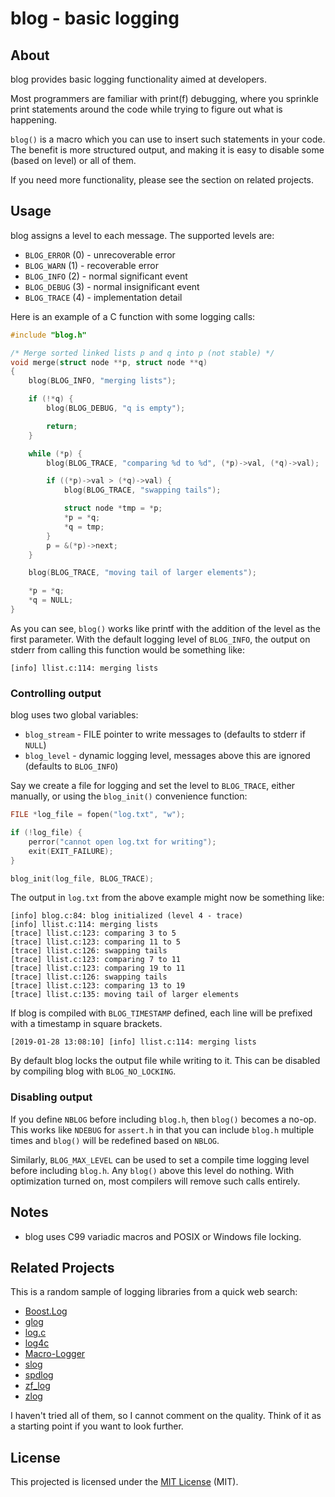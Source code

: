 
# blog - basic logging


## About

blog provides basic logging functionality aimed at developers.

Most programmers are familiar with print(f) debugging, where you sprinkle
print statements around the code while trying to figure out what is happening.

`blog()` is a macro which you can use to insert such statements in your code.
The benefit is more structured output, and making it is easy to disable some
(based on level) or all of them.

If you need more functionality, please see the section on related projects.


## Usage

blog assigns a level to each message. The supported levels are:

  - `BLOG_ERROR` (0) - unrecoverable error
  - `BLOG_WARN` (1) - recoverable error
  - `BLOG_INFO` (2) - normal significant event
  - `BLOG_DEBUG` (3) - normal insignificant event
  - `BLOG_TRACE` (4) - implementation detail

Here is an example of a C function with some logging calls:

~~~c
#include "blog.h"

/* Merge sorted linked lists p and q into p (not stable) */
void merge(struct node **p, struct node **q)
{
    blog(BLOG_INFO, "merging lists");

    if (!*q) {
        blog(BLOG_DEBUG, "q is empty");

        return;
    }

    while (*p) {
        blog(BLOG_TRACE, "comparing %d to %d", (*p)->val, (*q)->val);

        if ((*p)->val > (*q)->val) {
            blog(BLOG_TRACE, "swapping tails");

            struct node *tmp = *p;
            *p = *q;
            *q = tmp;
        }
        p = &(*p)->next;
    }

    blog(BLOG_TRACE, "moving tail of larger elements");

    *p = *q;
    *q = NULL;
}
~~~

As you can see, `blog()` works like printf with the addition of the level as
the first parameter. With the default logging level of `BLOG_INFO`, the output
on stderr from calling this function would be something like:

    [info] llist.c:114: merging lists


### Controlling output

blog uses two global variables:

  - `blog_stream` - FILE pointer to write messages to (defaults to stderr if
    `NULL`)
  - `blog_level` - dynamic logging level, messages above this are ignored
    (defaults to `BLOG_INFO`)

Say we create a file for logging and set the level to `BLOG_TRACE`, either
manually, or using the `blog_init()` convenience function:

~~~c
FILE *log_file = fopen("log.txt", "w");

if (!log_file) {
    perror("cannot open log.txt for writing");
    exit(EXIT_FAILURE);
}

blog_init(log_file, BLOG_TRACE);
~~~

The output in `log.txt` from the above example might now be something like:

    [info] blog.c:84: blog initialized (level 4 - trace)
    [info] llist.c:114: merging lists
    [trace] llist.c:123: comparing 3 to 5
    [trace] llist.c:123: comparing 11 to 5
    [trace] llist.c:126: swapping tails
    [trace] llist.c:123: comparing 7 to 11
    [trace] llist.c:123: comparing 19 to 11
    [trace] llist.c:126: swapping tails
    [trace] llist.c:123: comparing 13 to 19
    [trace] llist.c:135: moving tail of larger elements

If blog is compiled with `BLOG_TIMESTAMP` defined, each line will be prefixed
with a timestamp in square brackets.

    [2019-01-28 13:08:10] [info] llist.c:114: merging lists

By default blog locks the output file while writing to it. This can be
disabled by compiling blog with `BLOG_NO_LOCKING`.


### Disabling output

If you define `NBLOG` before including `blog.h`, then `blog()` becomes a
no-op. This works like `NDEBUG` for `assert.h` in that you can include
`blog.h` multiple times and `blog()` will be redefined based on `NBLOG`.

Similarly, `BLOG_MAX_LEVEL` can be used to set a compile time logging level
before including `blog.h`. Any `blog()` above this level do nothing. With
optimization turned on, most compilers will remove such calls entirely.


## Notes

  - blog uses C99 variadic macros and POSIX or Windows file locking.


## Related Projects

This is a random sample of logging libraries from a quick web search:

  - [Boost.Log](https://github.com/boostorg/log)
  - [glog](https://github.com/google/glog)
  - [log.c](https://github.com/rxi/log.c)
  - [log4c](http://log4c.sourceforge.net/)
  - [Macro-Logger](https://github.com/dmcrodrigues/macro-logger)
  - [slog](https://github.com/kala13x/slog)
  - [spdlog](https://github.com/gabime/spdlog)
  - [zf_log](https://github.com/wonder-mice/zf_log)
  - [zlog](https://github.com/zma/zlog/)

I haven't tried all of them, so I cannot comment on the quality. Think of it
as a starting point if you want to look further.


## License

This projected is licensed under the [MIT License](LICENSE) (MIT).
